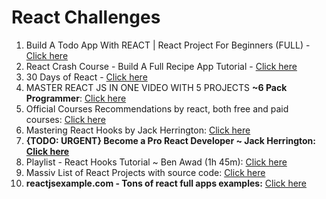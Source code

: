 # React Challenges

1. Build A Todo App With REACT | React Project For Beginners (FULL) - [Click here](https://www.youtube.com/watch?v=pCA4qpQDZD8)
2. React Crash Course - Build A Full Recipe App Tutorial - [Click here](https://www.youtube.com/watch?v=xc4uOzlndAk)
3. 30 Days of React - [Click here](https://github.com/Asabeneh/30-Days-Of-React)
4. MASTER REACT JS IN ONE VIDEO WITH 5 PROJECTS **~6 Pack Programmer**: [Click here](https://www.youtube.com/watch?v=b50zSyLiCYQ)
5. Official Courses Recommendations by react, both free and paid courses: [Click here](https://reactjs.org/community/courses.html)
6. Mastering React Hooks by Jack Herrington: [Click here](https://www.youtube.com/watch?v=zM_ZiSl2n2E)
7. **{TODO: URGENT} Become a Pro React Developer ~ Jack Herrington: [Click here](https://www.youtube.com/playlist?list=PLNqp92_EXZBJs6rKouX5U8-tWJgTLaeKv)**
8. Playlist - React Hooks Tutorial ~ Ben Awad (1h 45m): [Click here](https://www.youtube.com/playlist?list=PLN3n1USn4xlmyw3ebYuZmGp60mcENitdM)
9. Massiv List of React Projects with source code: [Click here](https://reactjsexample.com/tag/blog/)
10. **reactjsexample.com - Tons of react full apps examples:** [Click here](https://reactjsexample.com)
